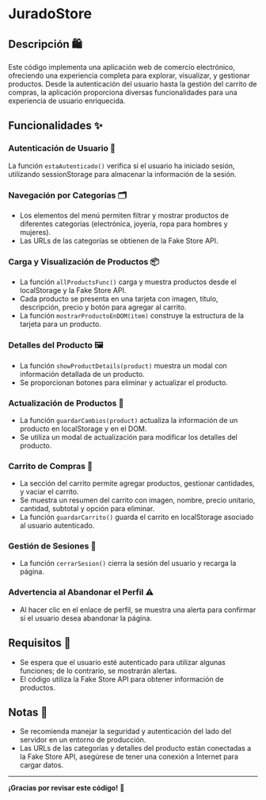 # JuradoStore

## Descripción 🛍️

Este código implementa una aplicación web de comercio electrónico, ofreciendo una experiencia completa para explorar, visualizar, y gestionar productos. Desde la autenticación del usuario hasta la gestión del carrito de compras, la aplicación proporciona diversas funcionalidades para una experiencia de usuario enriquecida.

## Funcionalidades ✨

### Autenticación de Usuario 🎫

La función `estaAutenticado()` verifica si el usuario ha iniciado sesión, utilizando sessionStorage para almacenar la información de la sesión.

### Navegación por Categorías 🗂️

- Los elementos del menú permiten filtrar y mostrar productos de diferentes categorías (electrónica, joyería, ropa para hombres y mujeres).
- Las URLs de las categorías se obtienen de la Fake Store API.

### Carga y Visualización de Productos 📦

- La función `allProductsFunc()` carga y muestra productos desde el localStorage y la Fake Store API.
- Cada producto se presenta en una tarjeta con imagen, título, descripción, precio y botón para agregar al carrito.
- La función `mostrarProductoEnDOM(item)` construye la estructura de la tarjeta para un producto.

### Detalles del Producto 🖼️

- La función `showProductDetails(product)` muestra un modal con información detallada de un producto.
- Se proporcionan botones para eliminar y actualizar el producto.

### Actualización de Productos 🔄

- La función `guardarCambios(product)` actualiza la información de un producto en localStorage y en el DOM.
- Se utiliza un modal de actualización para modificar los detalles del producto.

### Carrito de Compras 🛒

- La sección del carrito permite agregar productos, gestionar cantidades, y vaciar el carrito.
- Se muestra un resumen del carrito con imagen, nombre, precio unitario, cantidad, subtotal y opción para eliminar.
- La función `guardarCarrito()` guarda el carrito en localStorage asociado al usuario autenticado.

### Gestión de Sesiones 🔐

- La función `cerrarSesion()` cierra la sesión del usuario y recarga la página.

### Advertencia al Abandonar el Perfil ⚠️

- Al hacer clic en el enlace de perfil, se muestra una alerta para confirmar si el usuario desea abandonar la página.

## Requisitos 🚀

- Se espera que el usuario esté autenticado para utilizar algunas funciones; de lo contrario, se mostrarán alertas.
- El código utiliza la Fake Store API para obtener información de productos.

## Notas 📝

- Se recomienda manejar la seguridad y autenticación del lado del servidor en un entorno de producción.
- Las URLs de las categorías y detalles del producto están conectadas a la Fake Store API, asegúrese de tener una conexión a Internet para cargar datos.

---

**¡Gracias por revisar este código!** 🙌

